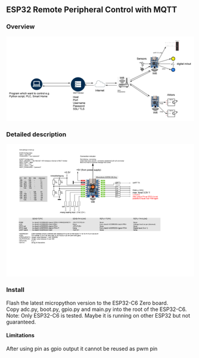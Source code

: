 ## ESP32 Remote Peripheral Control with MQTT
### Overview

![alt text](docu/overview.png "Overview")
### Detailed description

![alt text](docu/Client-Waveshare-ESP32C6.png "Title")

### Install
Flash the latest micropython version to the ESP32-C6 Zero board.   
Copy adc.py, boot.py, gpio.py and main.py into the root of the ESP32-C6.  
Note: Only ESP32-C6 is tested. Maybe it is running on other ESP32 but not guaranteed.  
#### Limitations
After using pin as gpio output it cannot be reused as pwm pin  


